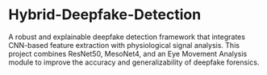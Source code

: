 # Hybrid-Deepfake-Detection
A  robust and explainable deepfake detection framework that integrates CNN-based feature extraction with physiological signal analysis. This project combines ResNet50, MesoNet4, and an Eye Movement Analysis module to improve the accuracy and generalizability of deepfake forensics.
